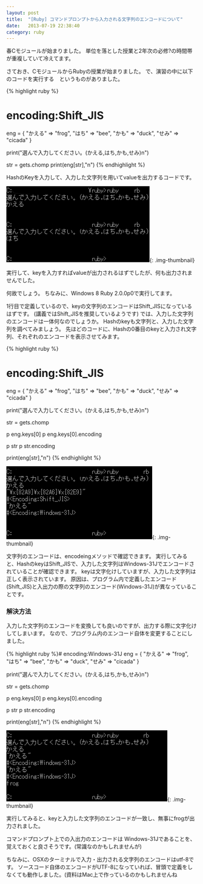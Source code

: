 ```yaml
---
layout: post
title:  "[Ruby] コマンドプロンプトから入力される文字列のエンコードについて"
date:   2013-07-19 22:38:40
category: ruby
---
```


春Cモジュールが始まりました。
単位を落とした授業と2年次の必修?の時間帯が重複していて冷えてます。

さておき、CモジュールからRubyの授業が始まりました。
で、演習の中に以下のコードを実行する　というものがありました。

{% highlight ruby %}
# encoding:Shift_JIS
eng = {
"かえる" =&gt; "frog",
"はち" =&gt; "bee",
"かも" =&gt; "duck",
"せみ" =&gt; "cicada"
}

print("選んで入力してください。(かえる,はち,かも,せみ)n")

str = gets.chomp
print(eng[str],"n")
{% endhighlight %}

HashのKeyを入力して、入力した文字列を用いてvalueを出力するコードです。

![Picture description](/images/2013/07/552eb4aed1593e952e7a12c7b8a0e9e1.png){: .img-thumbnail}

実行して、keyを入力すればvalueが出力されるはずでしたが、何も出力されませんでした。

何故でしょう。
ちなみに、Windows 8 Ruby 2.0.0p0で実行してます。

1行目で定義しているので、keyの文字列のエンコードはShift_JISになっているはずです。
(講義ではShift_JISを推奨しているようです)
では、入力した文字列のエンコードは一体何なのでしょうか。
Hashのkeyも文字列と、入力した文字列を調べてみましょう。
先ほどのコードに、Hashの0番目のkeyと入力され文字列、それぞれのエンコードを表示させてみます。

{% highlight ruby %}
# encoding:Shift_JIS
eng = {
"かえる" =&gt; "frog",
"はち" =&gt; "bee",
"かも" =&gt; "duck",
"せみ" =&gt; "cicada"
}

print("選んで入力してください。(かえる,はち,かも,せみ)n")

str = gets.chomp

p eng.keys[0]
p eng.keys[0].encoding

p str
p str.encoding

print(eng[str],"n")
{% endhighlight %}


![Picture description](/images/2013/07/0218efccfa565d4d2ee80984bd2a639e.png){: .img-thumbnail}


文字列のエンコードは、encodeingメソッドで確認できます。
実行してみると、HashのkeyはShift_JISで、入力した文字列はWindows-31Jでエンコードされていることが確認できます。
keyは文字化けしていますが、入力した文字列は正しく表示されています。
原因は、プログラム内で定義したエンコード(Shift_JIS)と入出力の際の文字列のエンコード(Windows-31J)が異なっていることです。

### 解決方法
入力した文字列のエンコードを変換しても良いのですが、出力する際に文字化けしてしまいます。
なので、プログラム内のエンコード自体を変更することにしました。

{% highlight ruby %}# encoding:Windows-31J
eng = {
"かえる" =&gt; "frog",
"はち" =&gt; "bee",
"かも" =&gt; "duck",
"せみ" =&gt; "cicada"
}

print("選んで入力してください。(かえる,はち,かも,せみ)n")

str = gets.chomp

p eng.keys[0]
p eng.keys[0].encoding

p str
p str.encoding

print(eng[str],"n")
{% endhighlight %}

![Picture description](/images/2013/07/1253961f679a6d78d3ab69a6a75af69a.png){: .img-thumbnail}

実行してみると、keyと入力した文字列のエンコードが一致し、無事にfrogが出力されました。

コマンドプロンプト上での入出力のエンコードは Windows-31Jであることを、覚えておくと良さそうです。(常識なのかもしれませんが)

ちなみに、OSXのターミナルで入力・出力される文字列のエンコードはutf-8です。
ソースコード自体のエンコードがUTF-8になっていれば、冒頭で定義をしなくても動作しました。(資料はMac上で作っているのかもしれませんね
